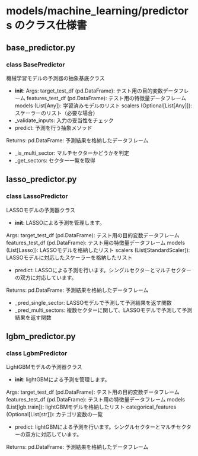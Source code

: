 # models/machine_learning/predictors のクラス仕様書

## base_predictor.py

### class BasePredictor
機械学習モデルの予測器の抽象基底クラス
- __init__: Args:
    target_test_df (pd.DataFrame): テスト用の目的変数データフレーム
    features_test_df (pd.DataFrame): テスト用の特徴量データフレーム
    models (List[Any]): 学習済みモデルのリスト
    scalers (Optional[List[Any]]): スケーラーのリスト（必要な場合）
- _validate_inputs: 入力の妥当性をチェック
- predict: 予測を行う抽象メソッド

Returns:
    pd.DataFrame: 予測結果を格納したデータフレーム
- _is_multi_sector: マルチセクターかどうかを判定
- _get_sectors: セクター一覧を取得

## lasso_predictor.py

### class LassoPredictor
LASSOモデルの予測器クラス
- __init__: LASSOによる予測を管理します。

Args:
    target_test_df (pd.DataFrame): テスト用の目的変数データフレーム
    features_test_df (pd.DataFrame): テスト用の特徴量データフレーム
    models (List[Lasso]): LASSOモデルを格納したリスト
    scalers (List[StandardScaler]): LASSOモデルに対応したスケーラーを格納したリスト
- predict: LASSOによる予測を行います。シングルセクターとマルチセクターの双方に対応しています。

Returns:
    pd.DataFrame: 予測結果を格納したデータフレーム
- _pred_single_sector: LASSOモデルで予測して予測結果を返す関数
- _pred_multi_sectors: 複数セクターに関して、LASSOモデルで予測して予測結果を返す関数

## lgbm_predictor.py

### class LgbmPredictor
LightGBMモデルの予測器クラス
- __init__: lightGBMによる予測を管理します。

Args:
    target_test_df (pd.DataFrame): テスト用の目的変数データフレーム
    features_test_df (pd.DataFrame): テスト用の特徴量データフレーム
    models (List[lgb.train]): lightGBMモデルを格納したリスト
    categorical_features (Optional[List[str]]): カテゴリ変数の一覧
- predict: lightGBMによる予測を行います。シングルセクターとマルチセクターの双方に対応しています。

Returns:
    pd.DataFrame: 予測結果を格納したデータフレーム

